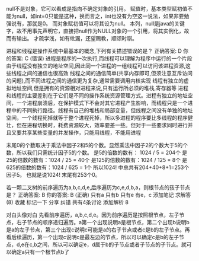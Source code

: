null不是对象，它可以看成是指向不确定对象的引用。
赋值时，基本类型赋初值不能为null，如int=0只能是这种，换而言之，int也没有为空这一说法，如果非要勉强说有，那就是0。
而对象赋初值可以将其设为null。
本列，null是java的关键字，故不用事先声明它，直接把null作为NULL对象的一个引用，将其实例化，故而有输出。
才疏学浅，如有纰漏，还望赐教，顺颂时祺。

进程和线程是操作系统中最基本的概念,下列有关描述错误的是？
正确答案: D   你的答案: C (错误)
进程是程序的一次执行,而线程可以理解为程序中运行的一个片段
由于线程没有独立的地址空间,因此同一个进程的一组线程可以访问该进程资源,这些线程之间的通信也很高效
线程之间的通信简单(共享内存即可,但须注意互斥访问的问题),而不同进程之间的通信更为复杂,通常需要调用内核实现
线程有独立的虚拟地址空间,但是拥有的资源相对进程来说,只有运行所必须的堆栈,寄存器等
进程和线程的主要差别在于它们是不同的操作系统资源管理方式。进程有独立的地址空间，一个进程崩溃后，在保护模式下不会对其它进程产生影响，而线程只是一个进程中的不同执行路径。线程有自己的堆栈和局部变量，但线程之间没有单独的地址空间，一个线程死掉就等于整个进程死掉，所以多进程的程序要比多线程的程序健壮，但在进程切换时，耗费资源较大，效率要差一些。但对于一些要求同时进行并且又要共享某些变量的并发操作，只能用线程，不能用进程





末尾0的个数取决于乘法中因子2和5的个数。显然乘法中因子2的个数大于5的个数，所以我们只需统计因子5的个数。 
是5的倍数的数有： 1024 / 5 = 204个 
是25的倍数的数有：1024 / 25 = 40个 
是125的倍数的数有：1024 / 125 = 8个 
是625的倍数的数有：1024 / 625 = 1个 
所以1024! 中总共有204+40+8+1=253个因子5。 
也就是说1024! 末尾有253个0。


若一颗二叉树的前序遍历为a,b,c,d,e,后序遍历为c,e,d,b,a，则根节点的孩子节点是？
正确答案: B   你的答案: B (正确)
只有a
只有b
只有e
有e，c
添加笔记
求解答(8)
收藏
标记一下
分享
纠错
共有4条讨论 添加解析
8

对白头像对白
先看前序遍历，a,b,c,d,e。因为前序遍历是按照根节点，左子节点，右子节点的顺序递归遍历。a第一个出现说明a是根节点，第二个出现b说明b是a的左子节点，第三个出现c说明c可能是a的右子节点或者c是b的左子节点。再看后续遍历，第一个出现c说明c是最左边的节点，所以可以确定c是b的左子节点，d,e在c,b之间，所以可以确定e，d属于b的子节点或者子节点的子节点。就可以确定a只有一个根节点b了